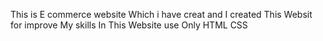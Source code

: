 
This is E commerce website Which i have creat and I created This Websit for improve My skills
In This Website use  Only HTML CSS
<!DOCTYPE html>
<html lang="en">

<head>
    <meta charset="UTF-8">
    <meta name="viewport" content="width=device-width, initial-scale=1.0">
    <title>Best Online Food Delivery Service in India| OnllineFubu.com</title>
    <style>
        * {
           margin: 0;
            padding: 0;
        }

        /* css Variables */
        :root {
            --navbar--height: 59px;
        }

        /* For logo CSS */

        /* For navbar Bar CSS */
        #navbar {
            position: absolute;
            
        }

        #navbar {
            display: flex;
            /* background-color: rgb(88, 216, 216); */
            height: 60px;
            align-items: center;
            font-family: bree serif', serif;
        }

        #navbar::before {
            content: "";
            background-color: black;
            position: absolute;
            height: 100%;
            width: 100%;
            z-index: -1;
            opacity: 0.1 ;

        }

        /*  Navigation bar: logo and image css */
        .log {
            margin: 43px;
            margin-top: 48px;
        }

        .log img {

            width: 50px;
            height: 48px;
            border-radius: 50%;
        }

        /* Navigation Bar: and LIst style */
        /* color white */
        ul {
            display: flex;
        }

        #navbar ul li {
            list-style: none;
            


        }

        #navbar ul li a {
            color: white;
            display: block;
            padding: 3px 22px;
            border-radius: 20px;
            text-decoration: none;

        }

        #navbar ul li a:hover {
            color: black;
            background-color: white;
            
        }

        /* Home Section CSS aDD */
        #home{
            display: flex;
            flex-direction: column;
            height: 700px;
            padding: 3px 200px;
            justify-content: center;
            align-items: center;
        }
        #home::before{
            content: "";
            position: absolute;
        
        background: url('S:/Image for Project/Background1.avif') no-repeat center center;
        background-size: cover;
        height: 100%;
            width: 100%;
            z-index: -1;
            opacity: 0.89;
            
        }
        #home h1{
            display: flex;
            color: white;
            text-align: center;
            font-family: bree serif',serif;

        }
/* sarvices section */


#services{
    
    display: flex;
    
    
}
#services .box{
    
    height: 250px;
    border: 5px solid rgb(20, 19, 19);
    border-radius: 22px;
    margin: 34px 50px ;
    padding: 20px;
    
    
}
#services img{
    height: 160px;
    border-radius: 40px;
  margin-left: 26%;
}


        /* Utility Class */
        .h-primary{
            font-size: 2.8rem;
            padding: 12px;
            font-size: 3.8rem;
            margin-top: 30px;
            text-align: center;
             font-family: bree serif',serif;
            
        }
        .h-primary p{
           font-family: bree serif',serif;
            }

            .h-secondery{
                
                text-align: center;
                justify-content: center;
            }


       

        #home p{
            color: white;
            text-align: center;
            font-size: 1.1rem;
            font-family: 'bree serif', serif;
        }
        .btn{
            padding: 6px 20px;
            border: 2px solid white;
            background-color: rgb(16, 1, 1);
            color: white;
            margin-top: 20px;
            font-size: 1.rem;
            border-radius: 32px;
            cursor: pointer;
        }
        .btn:hover{
            color: black;
            background-color: white;
        }
       /* Client Section For CSS ADD */
        #client-section{
            height: 344px;

        }
        .client{
            display: flex;
            justify-content: center;
            align-items: center;
        }

        .client-item{
            display: flex;
            margin: 2px;
            display: flex;
            justify-content: center;
            height: 140px;
        }
        client-item::before{
           content: "";
           position: absolute;
           background:url(S:/Image for Project/Background1.avif)
           
        }
        /* .client-item-{
            height: 102px;
            padding: 0px;
            align-items: center;
            justify-items: center;

        } */
         .box center img{
            align-items: center;
            justify-items: center;
         }
        

    </style>
</head>

<body>
    <nav id="navbar">

        <div class="log">
            <img src="S:\Image for Project\Logot.jpeg" alt="">
        </div>

        <ul>
            <li class="item"><a href="#"">Home</a></li>
        <li class=" item"><a href="#"">Contect Us</a></li>
        <li class=" item"><a href="#"">Service</a></li>
        <li class=" item"><a href="#"">About Us</a></li>
        </ul>
    </nav>
    <section id="home">
                                <h1 class="h-primary">Welcom To MyOnlineFuBu</h1>
                                <p>Lorem ipsum dolor sit amet consectetur adipisicing elit. Voluptas fuga at
                                    praesentium, vel suscipit voluptatum non dolorum soluta qui laboriosam?</p>
                                    <p>Lorem ipsum dolor sit amet consectetur adipisicing elit. Ratione mollitia sapiente aperiam, tempore veniam quia!</p>
                                    <button class="btn">Order Now</button>
                                </section>

                                <section class="services-cotener">
                                    <h1 class="h-primary">Our Services</h1>
                                    <div id="services">
                                       <div class="box center">
                                        <img src="S:\Image for Project\Ear ring3.jpeg" alt="">
                                        <h2 class="h-secondery">Slk Silver</h2>
                                        <p>Lorem, ipsum dolor sit amet consectetur adipisicing elit. Dolor cum nobis pariatur!</p>
                                       </div>


                                       <div class="box center">
                                        <img src="S:\Image for Project\Ear ring.webp" alt="">
                                        <h2 class="h-secondery">Silver</h2>
                                        <p>Lorem, ipsum dolor sit amet consectetur adipisicing elit. Dolor cum nobis pariatur!</p>
                                       </div>
                                    
                                    
                                    
                                       <div class="box center">
                                        <img src="S:\Image for Project\earring4.jpeg" alt="">
                                        <h2 class="h-secondery">Silk Gold</h2>
                                        <p>Lorem, ipsum dolor sit amet consectetur adipisicing elit. Dolor cum nobis pariatur!</p>
                                       </div>
                            
                                </section>
<section id="client-section">
    <h1 class="h-primary center">Our Client</h1>
    <div class="client">
        <div class="client-item">
            <img src="S:/Image for Project/X logo.jpeg"alt="Our client">
        </div>
        <div class="client-item">
            <img src="S:/Image for Project/microsoft.png"alt="Our client">
        </div>
        <div class="client-item">
            <img src="S:/Image for Project/fb logo.png"alt="Our client">
        </div>
        <div class="client-item">
            <img src="S:/Image for Project/Instagram.jpeg"alt="Our client">
        </div>
    </div>
</section>

                                </section>
                               
</body>

</html>
